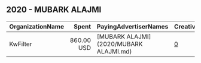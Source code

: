 ## 2020 - MUBARK ALAJMI 
|OrganizationName|Spent|PayingAdvertiserNames|CreativeUrls|Impressions|Genders|AgeBrackets|CountryCodes|BillingAddresses|CandidateBallotInformation|
|:---|---:|:---|:---|---:|:---|:---|:---|:---|:---|
|KwFilter|860.00 USD|[MUBARK ALAJMI](2020/MUBARK ALAJMI.md)|[0](https://www.snap.com/political-ads/asset/7ea55f46259575e6cbc5c62e0f06da7cf706b1b31618065adcbf83497ceca9e5?mediaType=jpeg)|616,506||21+|kuwait|KW|MUBAREK ALKHEJMA|
